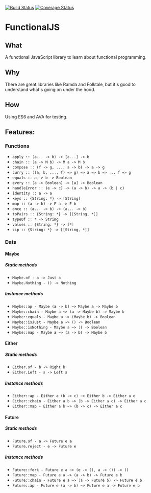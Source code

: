 [![Build Status](https://travis-ci.org/matthewglover/functionaljs.svg?branch=master)](https://travis-ci.org/matthewglover/functionaljs) [![Coverage Status](https://coveralls.io/repos/github/matthewglover/functionaljs/badge.svg?branch=compose)](https://coveralls.io/github/matthewglover/functionaljs?branch=compose)

# FunctionalJS


## What

A functional JavaScript library to learn about functional programming.

## Why

There are great libraries like Ramda and Folktale, but it's good to understand what's going on under the hood.

## How

Using ES6 and AVA for testing.

## Features:


### Functions

- `apply :: (a... -> b) -> [a...] -> b`
- `chain :: (a -> M b) -> M a -> M b`
- `compose :: (f -> g, ..., a -> b) -> a -> g`
- `curry :: ((a, b, ..., f) => g) => a => b => ... f => g`
- `equals :: a -> b -> Boolean`
- `every :: (a -> Boolean) -> [a] -> Boolean`
- `handleError :: (e -> c) -> (a -> b) -> a -> (b | c)`
- `identity :: a -> a`
- `keys :: {String: *} -> [String]`
- `map :: (a -> b) -> F a -> F b`
- `once :: (a... -> b) -> (a... -> b)`
- `toPairs :: {String: *} -> [[String, *]]`
- `typeOf :: * -> String`
- `values :: {String: *} -> [*]`
- `zip :: {String: *} -> [[String, *]]`

### Data

#### Maybe

##### Static methods
- `Maybe.of - a -> Just a`
- `Maybe.Nothing - () -> Nothing`

##### Instance methods

- `Maybe::ap - Maybe (a -> b) ~> Maybe a -> Maybe b`
- `Maybe::chain - Maybe a ~> (a -> Maybe b) -> Maybe b`
- `Maybe::equals - Maybe a ~> (Maybe b) -> Boolean`
- `Maybe::isJust - Maybe a ~> () -> Boolean`
- `Maybe::isNothing - Maybe a ~> () -> Boolean`
- `Maybe::map - Maybe a ~> (a -> b) -> Maybe b`


#### Either

##### Static methods
- `Either.of - b -> Right b`
- `Either.Left - a -> Left a`

##### Instance methods

- `Either::ap - Either a (b -> c) ~> Either b -> Either a c`
- `Either::chain - Either a b ~> (b -> Either a c) -> Either a c`
- `Either::map - Either a b ~> (b -> c) -> Either a c`


#### Future

##### Static methods
- `Future.of - a -> Future e a`
- `Future.reject - e -> Future e`

##### Instance methods
- `Future::fork - Future e a ~> (e -> (), a -> ()) -> ()`
- `Future::map - Future e a ~> (a -> b) -> Future e b`
- `Future::chain - Future e a ~> (a -> Future b) -> Future e b`
- `Future::ap - Future e (a -> b) ~> Future e a -> Future e b`
